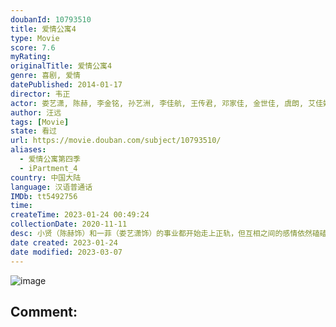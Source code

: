 ```yaml
---
doubanId: 10793510
title: 爱情公寓4
type: Movie
score: 7.6
myRating: 
originalTitle: 爱情公寓4
genre: 喜剧, 爱情
datePublished: 2014-01-17
director: 韦正
actor: 娄艺潇, 陈赫, 李金铭, 孙艺洲, 李佳航, 王传君, 邓家佳, 金世佳, 虞朗, 艾佳妮, 易易紫, 范湉湉, 俞泳君, 严丰, 杜俊, 詹佳, 吴斌, 崔恩慈, 何炅, 李扬, 于立, 刘宇珽, 胡歌, 杜海涛, 陈雅丽, 榕榕, 刘萌萌, 徐唯, 张莉莹, 金岩, 钱志君, 魏宗万, 臧洪娜
author: 汪远
tags: [Movie]
state: 看过
url: https://movie.douban.com/subject/10793510/
aliases:
  - 爱情公寓第四季
  - iPartment_4
country: 中国大陆
language: 汉语普通话
IMDb: tt5492756
time: 
createTime: 2023-01-24 00:49:24
collectionDate: 2020-11-11
desc: 小贤（陈赫饰）和一菲（娄艺潇饰）的事业都开始走上正轨，但互相之间的感情依然磕磕绊绊。而子乔（孙艺洲饰）和美嘉（李金铭饰）之间虽然做回了男女朋友，但吕子乔的花心本性并不改，貌似还是喜欢去泡妞，着...
date created: 2023-01-24
date modified: 2023-03-07
---
```


![image](p2163160507.jpg)

Comment:
---
